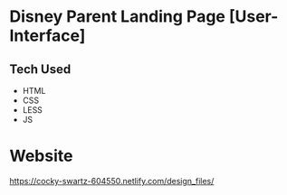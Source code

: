 # Disney Parent Landing Page [User-Interface]


## Tech Used
- HTML
- CSS
- LESS
- JS



# Website
https://cocky-swartz-604550.netlify.com/design_files/
